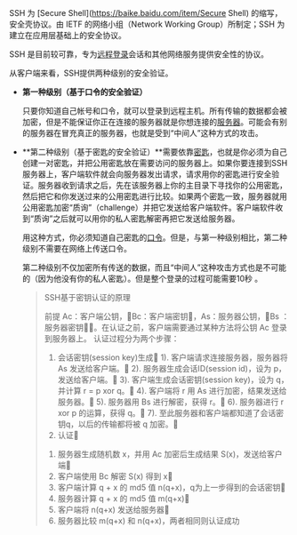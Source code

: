 SSH 为 [Secure Shell](https://baike.baidu.com/item/Secure Shell) 的缩写，安全壳协议。由 IETF 的网络小组（Network Working Group）所制定；SSH 为建立在应用层基础上的安全协议。

SSH 是目前较可靠，专为[远程登录](https://baike.baidu.com/item/远程登录/1071998)会话和其他网络服务提供安全性的协议。

从客户端来看，SSH提供两种级别的安全验证。

- **第一种级别（基于口令的安全验证）**

  只要你知道自己帐号和口令，就可以登录到远程主机。所有传输的数据都会被加密，但是不能保证你正在连接的服务器就是你想连接的[服务器](https://baike.baidu.com/item/服务器)。可能会有别的服务器在冒充真正的服务器，也就是受到“中间人”这种方式的攻击。

- **第二种级别（基于密匙的安全验证）**需要依靠[密匙](https://baike.baidu.com/item/密匙)，也就是你必须为自己创建一对密匙，并把公用密匙放在需要访问的服务器上。如果你要连接到SSH服务器上，客户端软件就会向服务器发出请求，请求用你的密匙进行安全验证。服务器收到请求之后，先在该服务器上你的主目录下寻找你的公用密匙，然后把它和你发送过来的公用密匙进行比较。如果两个密匙一致，服务器就用公用密匙加密“质询”（challenge）并把它发送给客户端软件。客户端软件收到“质询”之后就可以用你的私人密匙解密再把它发送给服务器。

  用这种方式，你必须知道自己密匙的[口令](https://baike.baidu.com/item/口令)。但是，与第一种级别相比，第二种级别不需要在网络上传送口令。

  第二种级别不仅加密所有传送的数据，而且“中间人”这种攻击方式也是不可能的（因为他没有你的私人密匙）。但是整个登录的过程可能需要10秒  。

  >SSH基于密钥认证的原理
  >
  >前提 
  >Ac：客户端公钥，Bc：客户端密钥，As：服务器公钥，Bs ：服务器密钥。在认证之前，客户端需要通过某种方法将公钥 Ac 登录到服务器上。 
  >认证过程分为两个步骤： 
  >1. 会话密钥(session key)生成 
  >1). 客户端请求连接服务器，服务器将 As 发送给客户端。 
  >2). 服务器生成会话ID(session id)，设为 p，发送给客户端。 
  >3). 客户端生成会话密钥(session key)，设为 q，并计算 r = p xor q。 
  >4). 客户端将 r 用 As 进行加密，结果发送给服务器。 
  >5). 服务器用 Bs 进行解密，获得 r。 
  >6). 服务器进行 r xor p 的运算，获得 q。 
  >7). 至此服务器和客户端都知道了会话密钥q，以后的传输都将被 q 加密。 
  >2. 认证 
  >1) 服务器生成随机数 x，并用 Ac 加密后生成结果 S(x)，发送给客户端 
  >2) 客户端使用 Bc 解密 S(x) 得到 x 
  >3) 客户端计算 q + x 的 md5 值 n(q+x)，q为上一步得到的会话密钥 
  >4) 服务器计算 q + x 的 md5 值 m(q+x) 
  >5) 客户端将 n(q+x) 发送给服务器 
  >6) 服务器比较 m(q+x) 和 n(q+x)，两者相同则认证成功